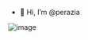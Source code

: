 - 👋 Hi, I’m @perazia

![image](https://user-images.githubusercontent.com/119708120/205401106-8f15e0db-913b-4877-8737-b719fab9ba53.png)
